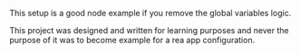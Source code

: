 This setup is a good node example if you remove the global variables logic. 

This project was designed and written for learning purposes and never the purpose of it was to become example for a rea app configuration. 